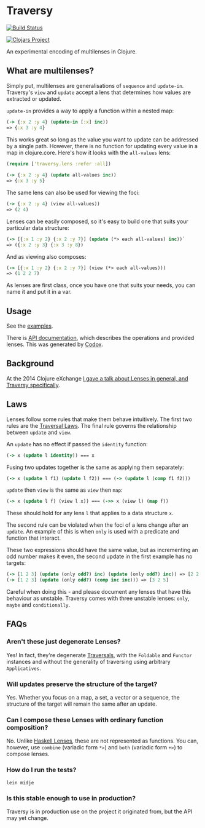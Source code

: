 # Traversy

[![Build Status](https://travis-ci.org/ctford/traversy.png)](https://travis-ci.org/ctford/traversy)

[![Clojars Project](http://clojars.org/traversy/latest-version.svg)](http://clojars.org/traversy)

An experimental encoding of multilenses in Clojure.

## What are multilenses?

Simply put, multilenses are generalisations of `sequence` and `update-in`. Traversy's `view` and `update`
accept a lens that determines how values are extracted or updated.

`update-in` provides a way to apply a function within a nested map:

```clojure
(-> {:x 2 :y 4} (update-in [:x] inc))
=> {:x 3 :y 4}
 ```
 
This works great so long as the value you want to update can be addressed by a single path. However,
there is no function for updating every value in a map in clojure.core. Here's how it looks with the
`all-values` lens:

```clojure
(require ['traversy.lens :refer :all])
    
(-> {:x 2 :y 4} (update all-values inc))
=> {:x 3 :y 5}
```

The same lens can also be used for viewing the foci:

```clojure
(-> {:x 2 :y 4} (view all-values))
=> (2 4)
```

Lenses can be easily composed, so it's easy to build one that suits your particular data structure:

```clojure
(-> [{:x 1 :y 2} {:x 2 :y 7}] (update (*> each all-values) inc))`
=> ({:x 2 :y 3} {:x 3 :y 8})
```

And as viewing also composes:

```clojure
(-> [{:x 1 :y 2} {:x 2 :y 7}] (view (*> each all-values)))
=> (1 2 2 7)
```

As lenses are first class, once you have one that suits your needs, you can name it and put it in a var.

## Usage

See the [examples](test/traversy/test/lens.clj).

There is [API documentation](https://ctford.github.io/traversy/traversy.lens.html), which describes the operations and provided lenses. This was generated by [Codox](https://github.com/weavejester/codox).

## Background

At the 2014 Clojure eXchange [I gave a talk about Lenses in general, and Traversy
specifically](https://skillsmatter.com/skillscasts/6034-journey-through-the-looking-glass).

## Laws

Lenses follow some rules that make them behave intuitively. The first two rules are the [Traversal Laws](http://hackage.haskell.org/package/lens-2.3/docs/Control-Lens-Traversal.html#t:Traversal).
The final rule governs the relationship between `update` and `view`.

An `update` has no effect if passed the `identity` function:

```clojure
(-> x (update l identity)) === x
```

Fusing two updates together is the same as applying them separately:

```clojure
(-> x (update l f1) (update l f2)) === (-> (update l (comp f1 f2)))
```

`update` then `view` is the same as `view` then `map`:

```clojure
(-> x (update l f) (view l x)) === (->> x (view l) (map f))
```

These should hold for any lens `l` that applies to a data structure `x`.

The second rule can be violated when the foci of a lens change after an `update`. An example of
this is when `only` is used with a predicate and function that interact.

These two expressions should have the same value, but as incrementing an odd number makes it even,
the second update in the first example has no targets:
```clojure
(-> [1 2 3] (update (only odd?) inc) (update (only odd?) inc)) => [2 2 4]
(-> [1 2 3] (update (only odd?) (comp inc inc))) => [3 2 5]
```

Careful when doing this - and please document any lenses that have this behaviour as unstable. Traversy
comes with three unstable lenses: `only`, `maybe` and `conditionally`.

## FAQs

### Aren't these just degenerate Lenses?

Yes! In fact, they're degenerate
[Traversals](http://hackage.haskell.org/package/lens-2.3/docs/Control-Lens-Traversal.html), with the `Foldable` and
`Functor` instances and without the generality of traversing using arbitrary `Applicatives`.


### Will updates preserve the structure of the target?

Yes. Whether you focus on a map, a set, a vector or a sequence, the structure of the target will remain
the same after an update.

### Can I compose these Lenses with ordinary function composition?

No. Unlike [Haskell Lenses](http://hackage.haskell.org/package/lens), these are not represented as functions.
You can, however, use `combine` (variadic form `*>`) and `both` (variadic form `+>`) to compose lenses.

### How do I run the tests?

`lein midje`

### Is this stable enough to use in production?

Traversy is in production use on the project it originated from, but the API may yet change.
